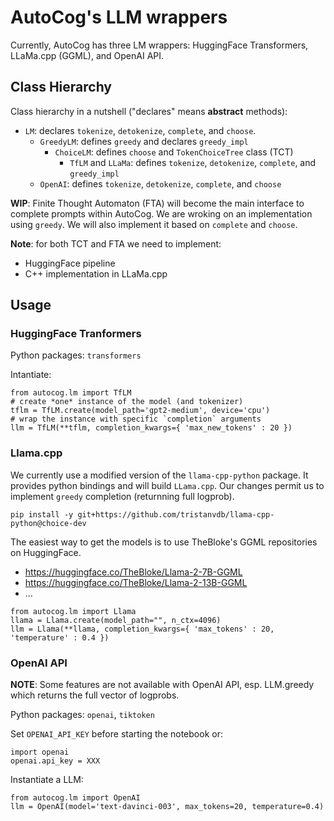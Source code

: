 AutoCog's LLM wrappers
======================

Currently, AutoCog has three LM wrappers: HuggingFace Transformers, LLaMa.cpp (GGML), and OpenAI API.

## Class Hierarchy

Class hierarchy in a nutshell ("declares" means **abstract** methods):
 * `LM`: declares `tokenize`, `detokenize`, `complete`, and `choose`.
   * `GreedyLM`: defines `greedy` and declares `greedy_impl`
     * `ChoiceLM`: defines `choose` and `TokenChoiceTree` class (TCT)
       * `TfLM` and `LLaMa`: defines `tokenize`, `detokenize`, `complete`, and `greedy_impl`
   * `OpenAI`: defines `tokenize`, `detokenize`, `complete`, and `choose`

**WIP**: Finite Thought Automaton (FTA) will become the main interface to complete prompts within AutoCog.
We are wroking on an implementation using `greedy`. We will also implement it based on `complete` and `choose`.

**Note**: for both TCT and FTA we need to implement:
 * HuggingFace pipeline
 * C++ implementation in LLaMa.cpp

## Usage

### HuggingFace Tranformers

Python packages: `transformers`

Intantiate:
```
from autocog.lm import TfLM
# create *one* instance of the model (and tokenizer)
tflm = TfLM.create(model_path='gpt2-medium', device='cpu')
# wrap the instance with specific `completion` arguments
llm = TfLM(**tflm, completion_kwargs={ 'max_new_tokens' : 20 })
```

### Llama.cpp

We currently use a modified version of the `llama-cpp-python` package.
It provides python bindings and will build `LLama.cpp`.
Our changes permit us to implement `greedy` completion (returnning full logprob).
```
pip install -y git+https://github.com/tristanvdb/llama-cpp-python@choice-dev
```

The easiest way to get the models is to use TheBloke's GGML repositories on HuggingFace.
 - https://huggingface.co/TheBloke/Llama-2-7B-GGML
 - https://huggingface.co/TheBloke/Llama-2-13B-GGML
 - ...

```
from autocog.lm import Llama
llama = Llama.create(model_path="", n_ctx=4096)
llm = Llama(**llama, completion_kwargs={ 'max_tokens' : 20, 'temperature' : 0.4 })
```


### OpenAI API

**NOTE**: Some features are not available with OpenAI API, esp. LLM.greedy which returns the full vector of logprobs.

Python packages: `openai`, `tiktoken`

Set `OPENAI_API_KEY` before starting the notebook or:
```
import openai
openai.api_key = XXX
```

Instantiate a LLM:
```
from autocog.lm import OpenAI
llm = OpenAI(model='text-davinci-003', max_tokens=20, temperature=0.4)
```
